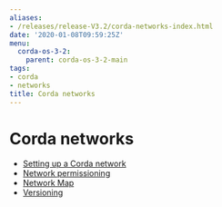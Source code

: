 ```yaml
---
aliases:
- /releases/release-V3.2/corda-networks-index.html
date: '2020-01-08T09:59:25Z'
menu:
  corda-os-3-2:
    parent: corda-os-3-2-main
tags:
- corda
- networks
title: Corda networks
---
```



# Corda networks



* [Setting up a Corda network](setting-up-a-corda-network.md)
* [Network permissioning](permissioning.md)
* [Network Map](network-map.md)
* [Versioning](versioning.md)



